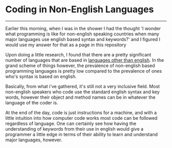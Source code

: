 # Coding in Non-English Languages
---
Earlier this morning, when I was in the shower I had the thought 'I wonder what programming is like for non-english speaking countries when many major languages use english based syntax and keywords?' and I figured I would use my answer for that as a page in this repository

Upon doing a little research, I found that there are a pretty significant number of languages that are based in [languages other than english](https://en.wikipedia.org/wiki/Non-English-based_programming_languages).
In the grand scheme of things however, the prevalence of non-english based programming languages is pretty low compared to the prevalence of ones who's syntax is based on english.

Basically, from what i've gathered, it's still not a very inclusive field.
Most non-english speakers who code use the standard english syntax and key words, however their object and method names can be in whatever the language of the coder is.

At the end of the day, code is just instructions for a machine, and with a little intuition into how computer code works most code can be followed regardless of language.
One can certainly see how having the understanding of keywords from their use in english would give a programmer a little edge in terms of their ability to learn and understand major languages, however. 
